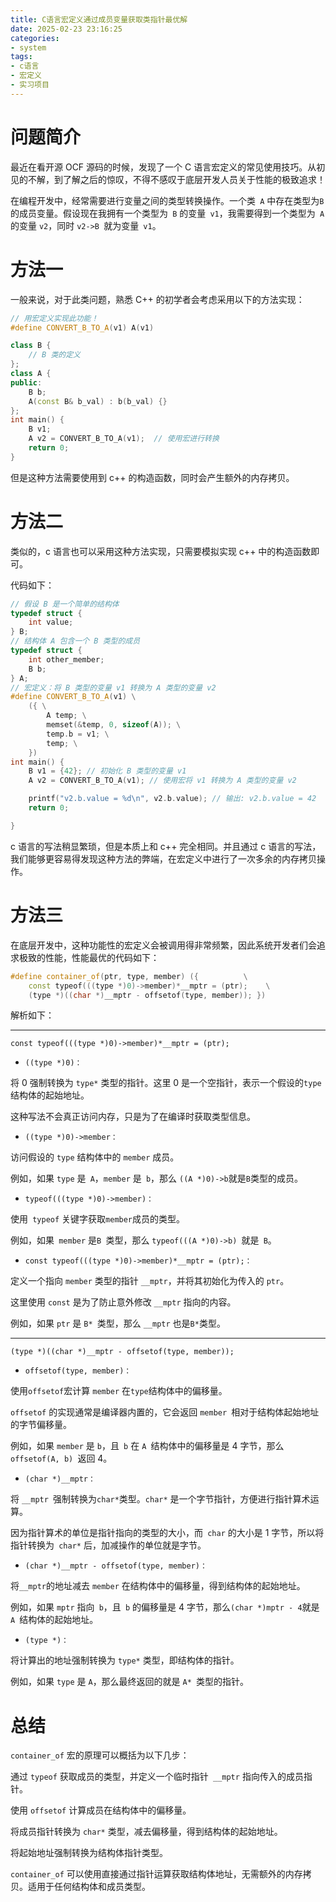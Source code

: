 ```yaml
---
title: C语言宏定义通过成员变量获取类指针最优解
date: 2025-02-23 23:16:25
categories:
- system
tags:
- c语言
- 宏定义
- 实习项目
---
```


# 问题简介

最近在看开源 OCF 源码的时候，发现了一个 C 语言宏定义的常见使用技巧。从初见的不解，到了解之后的惊叹，不得不感叹于底层开发人员关于性能的极致追求！

在编程开发中，经常需要进行变量之间的类型转换操作。一个类` A` 中存在类型为`B `的成员变量。假设现在我拥有一个类型为` B` 的变量` v1`，我需要得到一个类型为` A` 的变量 `v2`，同时 `v2->B `就为变量` v1`。

# 方法一

一般来说，对于此类问题，熟悉 C++ 的初学者会考虑采用以下的方法实现： 

```cpp
// 用宏定义实现此功能！
#define CONVERT_B_TO_A(v1) A(v1)

class B {
    // B 类的定义
};
class A {
public:
    B b;
    A(const B& b_val) : b(b_val) {}
};
int main() {
    B v1;
    A v2 = CONVERT_B_TO_A(v1);  // 使用宏进行转换
    return 0;
}
```

 但是这种方法需要使用到 c++ 的构造函数，同时会产生额外的内存拷贝。

# 方法二

类似的，c 语言也可以采用这种方法实现，只需要模拟实现 c++ 中的构造函数即可。

代码如下：

```cpp
// 假设 B 是一个简单的结构体
typedef struct {
    int value;
} B;
// 结构体 A 包含一个 B 类型的成员
typedef struct {
    int other_member;
    B b;
} A;
// 宏定义：将 B 类型的变量 v1 转换为 A 类型的变量 v2
#define CONVERT_B_TO_A(v1) \
    ({ \
        A temp; \
        memset(&temp, 0, sizeof(A)); \
        temp.b = v1; \
        temp; \
    })
int main() {
    B v1 = {42}; // 初始化 B 类型的变量 v1
    A v2 = CONVERT_B_TO_A(v1); // 使用宏将 v1 转换为 A 类型的变量 v2

    printf("v2.b.value = %d\n", v2.b.value); // 输出: v2.b.value = 42
    return 0;

}
```

c 语言的写法稍显繁琐，但是本质上和 c++ 完全相同。并且通过 c 语言的写法，我们能够更容易得发现这种方法的弊端，在宏定义中进行了一次多余的内存拷贝操作。

# 方法三

在底层开发中，这种功能性的宏定义会被调用得非常频繁，因此系统开发者们会追求极致的性能，性能最优的代码如下：

```cpp
#define container_of(ptr, type, member) ({          \
    const typeof(((type *)0)->member)*__mptr = (ptr);    \
    (type *)((char *)__mptr - offsetof(type, member)); })
```

解析如下：

------

`const typeof(((type *)0)->member)*__mptr = (ptr);`

* `((type *)0)：`

将 0 强制转换为 `type*` 类型的指针。这里 0 是一个空指针，表示一个假设的` type `结构体的起始地址。

这种写法不会真正访问内存，只是为了在编译时获取类型信息。

* `((type *)0)->member：`

访问假设的 `type` 结构体中的 `member` 成员。

例如，如果 `type` 是` A`，`member` 是` b`，那么 `((A *)0)->b`就是` B `类型的成员。

* `typeof(((type *)0)->member)：`

使用` typeof` 关键字获取` member `成员的类型。

例如，如果` member` 是`B `类型，那么 `typeof(((A *)0)->b) `就是` B`。

* `const typeof(((type *)0)->member)*__mptr = (ptr);：`

定义一个指向 `member` 类型的指针 `__mptr`，并将其初始化为传入的 `ptr`。

这里使用 `const` 是为了防止意外修改 `__mptr` 指向的内容。

例如，如果 `ptr` 是 `B* `类型，那么 `__mptr` 也是` B* `类型。

------

`(type *)((char *)__mptr - offsetof(type, member));`

* `offsetof(type, member)：`

使用` offsetof `宏计算 `member` 在` type `结构体中的偏移量。

`offsetof` 的实现通常是编译器内置的，它会返回 `member `相对于结构体起始地址的字节偏移量。

例如，如果 `member` 是 `b`，且` b` 在 `A `结构体中的偏移量是 4 字节，那么 `offsetof(A, b) `返回 4。

* `(char *)__mptr：`

将 `__mptr `强制转换为` char* `类型。`char*` 是一个字节指针，方便进行指针算术运算。

因为指针算术的单位是指针指向的类型的大小，而` char` 的大小是 1 字节，所以将指针转换为` char*` 后，加减操作的单位就是字节。

* `(char *)__mptr - offsetof(type, member)：`

将` __mptr `的地址减去 `member` 在结构体中的偏移量，得到结构体的起始地址。

例如，如果 `mptr` 指向` b`，且` b` 的偏移量是 4 字节，那么` (char *)mptr - 4 `就是 `A `结构体的起始地址。

* `(type *)：`

将计算出的地址强制转换为 `type*` 类型，即结构体的指针。

例如，如果 `type` 是 `A`，那么最终返回的就是 `A* `类型的指针。

# 总结

`container_of` 宏的原理可以概括为以下几步：

通过 `typeof` 获取成员的类型，并定义一个临时指针` __mptr` 指向传入的成员指针。

使用 `offsetof` 计算成员在结构体中的偏移量。

将成员指针转换为 `char*` 类型，减去偏移量，得到结构体的起始地址。

将起始地址强制转换为结构体指针类型。

`container_of` 可以使用直接通过指针运算获取结构体地址，无需额外的内存拷贝。适用于任何结构体和成员类型。
